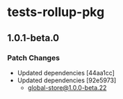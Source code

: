 # tests-rollup-pkg

## 1.0.1-beta.0

### Patch Changes

- Updated dependencies [44aa1cc]
- Updated dependencies [92e5973]
  - global-store@1.0.0-beta.22
